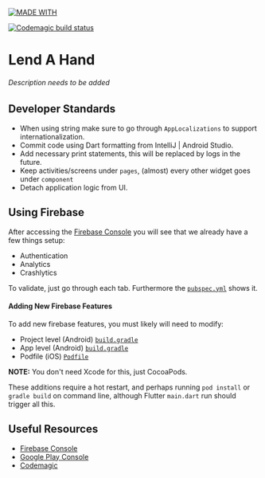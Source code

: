 [![MADE WITH](https://img.shields.io/static/v1.svg?labelColor=lightgray&color=gray&label=MADE%20WITH&message=FLUTTER&logo=flutter&logoColor=blue&style=for-the-badge&cacheSeconds=33600)](https://flutter.dev/)

[![Codemagic build status](https://api.codemagic.io/apps/5dc997411de6024542cbccf2/5dc997411de6024542cbccf1/status_badge.svg)](https://codemagic.io/apps/5dc997411de6024542cbccf2/5dc997411de6024542cbccf1/latest_build)

# Lend A Hand

###### Description needs to be added

## Developer Standards

* When using string make sure to go through `AppLocalizations` to support internationalization.
* Commit code using Dart formatting from IntelliJ | Android Studio.
* Add necessary print statements, this will be replaced by logs in the future.
* Keep activities/screens under `pages`, (almost) every other widget goes under `component`
* Detach application logic from UI.

## Using Firebase

After accessing the [Firebase Console](https://console.firebase.google.com/u/0/) you will see that we already have
a few things setup:

- Authentication
- Analytics
- Crashlytics

To validate, just go through each tab. Furthermore the [`pubspec.yml`](./pubspec.yaml) shows it.

#### Adding New Firebase Features

To add new firebase features, you must likely will need to modify:

- Project level (Android) [`build.gradle`](./android/build.gradle)
- App level (Android) [`build.gradle`](./android/app/build.gradle)
- Podfile (iOS) [`Podfile`](./ios/Podfile)

**NOTE:** You don't need Xcode for this, just CocoaPods.

These additions require a hot restart, and perhaps running `pod install` or `gradle build` on command line, 
although Flutter `main.dart` run should trigger all this.

## Useful Resources
* [Firebase Console](https://console.firebase.google.com/u/0/)
* [Google Play Console](https://play.google.com/apps/publish/?account=8413851140364268209#AppListPlace)
* [Codemagic](https://codemagic.io/apps/5dc997411de6024542cbccf2/5dc997411de6024542cbccf1/latest_build)